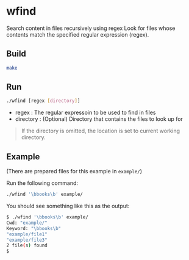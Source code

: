 wfind
=====
Search content in files recursively using regex
Look for files whose contents match the specified regular expression (regex).

## Build
```bash
make
```

## Run
```bash
./wfind [regex [directory]]
```

- regex     : The regular expressoin to be used to find in files
- directory : (Optional) Directory that contains the files to look up for
> If the directory is omitted, the location is set to current working directory.

## Example
(There are prepared files for this example in `example/`)

Run the following command:
```bash
./wfind '\bbooks\b' example/
```
You should see something like this as the output:
```bash
$ ./wfind '\bbooks\b' example/
Cwd: "example/"
Keyword: "\bbooks\b"
"example/file1"
"example/file3"
2 file(s) found
$ 
```
